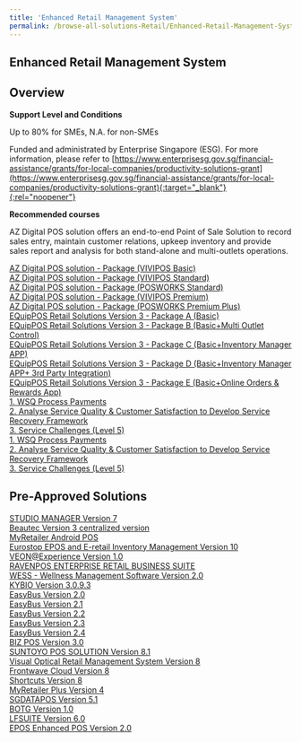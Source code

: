 ```yaml
---
title: 'Enhanced Retail Management System'
permalink: /browse-all-solutions-Retail/Enhanced-Retail-Management-System
---
```


## Enhanced Retail Management System
## Overview

**Support Level and Conditions**

Up to 80% for SMEs, N.A. for non-SMEs

Funded and administrated by Enterprise Singapore (ESG). For more information, please refer to
[https://www.enterprisesg.gov.sg/financial-assistance/grants/for-local-companies/productivity-solutions-grant](https://www.enterprisesg.gov.sg/financial-assistance/grants/for-local-companies/productivity-solutions-grant){:target="_blank"}{:rel="noopener"}

**Recommended courses**

AZ Digital POS solution offers an end-to-end Point of Sale Solution to record sales entry, maintain customer relations, upkeep inventory and provide sales report and analysis for both stand-alone and multi-outlets operations.

<a href='https://www.gobusiness.gov.sg/images/psg/AZ_Digital_20210379_Desensitised_Annex_3_Part_1.pdf'  target='_blank' rel='noopener'>AZ Digital POS solution - Package (VIVIPOS Basic)</a><br>
<a href='https://www.gobusiness.gov.sg/images/psg/AZ_Digital_20210379_Desensitised_Annex_3_Part_2.pdf'  target='_blank' rel='noopener'>AZ Digital POS solution - Package (VIVIPOS Standard)</a><br>
<a href='https://www.gobusiness.gov.sg/images/psg/AZ_Digital_20210379_Desensitised_Annex_3_Part_3.pdf'  target='_blank' rel='noopener'>AZ Digital POS solution - Package (POSWORKS Standard)</a><br>
<a href='https://www.gobusiness.gov.sg/images/psg/AZ_Digital_20210379_Desensitised_Annex_3_Part_4.pdf'  target='_blank' rel='noopener'>AZ Digital POS solution - Package (VIVIPOS Premium)</a><br>
<a href='https://www.gobusiness.gov.sg/images/psg/AZ_Digital_20210379_Desensitised_Annex_3_Part_5.pdf'  target='_blank' rel='noopener'>AZ Digital POS solution - Package (POSWORKS Premium Plus)</a><br>
<a href='https://www.gobusiness.gov.sg/images/psg/Edgeworks_20220048_Desensitised_Annex_3_Part_1.pdf'  target='_blank' rel='noopener'>EQuipPOS Retail Solutions Version 3 - Package A (Basic)</a><br>
<a href='https://www.gobusiness.gov.sg/images/psg/Edgeworks_20220048_Desensitised_Annex_3_Part_2.pdf'  target='_blank' rel='noopener'>EQuipPOS Retail Solutions Version 3 - Package B (Basic+Multi Outlet Control)</a><br>
<a href='https://www.gobusiness.gov.sg/images/psg/Edgeworks_20220048_Desensitised_Annex_3_Part_3.pdf'  target='_blank' rel='noopener'>EQuipPOS Retail Solutions Version 3 - Package C (Basic+Inventory Manager APP)</a><br>
<a href='https://www.gobusiness.gov.sg/images/psg/Edgeworks_20220048_Desensitised_Annex_3_Part_4.pdf'  target='_blank' rel='noopener'>EQuipPOS Retail Solutions Version 3 - Package D (Basic+Inventory Manager APP+ 3rd Party Integration)</a><br>
<a href='https://www.gobusiness.gov.sg/images/psg/Edgeworks_20220048_Desensitised_Annex_3_Part_56.pdf'  target='_blank' rel='noopener'>EQuipPOS Retail Solutions Version 3 - Package E (Basic+Online Orders & Rewards App)</a><br>
<a href='https://courses.enterprisejobskills.gov.sg/Course_Internet/CourseDetail/WSQ-Process-Payments-SSF-2'  target='_blank' rel='noopener'>1. WSQ Process Payments</a><br>
<a href='https://courses.enterprisejobskills.gov.sg/Course_Internet/CourseDetail/Analyse-Service-Quality-Customer-Satisfaction-Develop-Service-Recovery-Framework-SFw-2'  target='_blank' rel='noopener'>2. Analyse Service Quality & Customer Satisfaction to Develop Service Recovery Framework</a><br>
<a href='https://courses.enterprisejobskills.gov.sg/Course_Internet/CourseDetail/Service-Challenges-Level-5-Asynchronous-Synchronous-elearning'  target='_blank' rel='noopener'>3. Service Challenges (Level 5)</a><br>
<a href='https://courses.enterprisejobskills.gov.sg/Course_Internet/CourseDetail/WSQ-Process-Payments-SSF-2'  target='_blank' rel='noopener'>1. WSQ Process Payments</a><br>
<a href='https://courses.enterprisejobskills.gov.sg/Course_Internet/CourseDetail/Analyse-Service-Quality-Customer-Satisfaction-Develop-Service-Recovery-Framework-SFw-2'  target='_blank' rel='noopener'>2. Analyse Service Quality & Customer Satisfaction to Develop Service Recovery Framework</a><br>
<a href='https://courses.enterprisejobskills.gov.sg/Course_Internet/CourseDetail/Service-Challenges-Level-5-Asynchronous-Synchronous-elearning'  target='_blank' rel='noopener'>3. Service Challenges (Level 5)</a><br>

## Pre-Approved Solutions

<a href='/productivity-solutions-grant/solutionrepo/solution163' target='_blank'>STUDIO MANAGER Version 7</a><br>
<a href='/productivity-solutions-grant/solutionrepo/solution225' target='_blank'>Beautec Version 3 centralized version</a><br>
<a href='/productivity-solutions-grant/solutionrepo/solution344' target='_blank'>MyRetailer Android POS</a><br>
<a href='/productivity-solutions-grant/solutionrepo/solution396' target='_blank'>Eurostop EPOS and E-retail Inventory Management Version 10</a><br>
<a href='/productivity-solutions-grant/solutionrepo/solution424' target='_blank'>VEON@Experience Version 1.0</a><br>
<a href='/productivity-solutions-grant/solutionrepo/solution652' target='_blank'>RAVENPOS ENTERPRISE RETAIL BUSINESS SUITE</a><br>
<a href='/productivity-solutions-grant/solutionrepo/solution741' target='_blank'>WESS - Wellness Management Software Version 2.0</a><br>
<a href='/productivity-solutions-grant/solutionrepo/solution936' target='_blank'>KYBIO Version 3.0.9.3</a><br>
<a href='/productivity-solutions-grant/solutionrepo/solution1019' target='_blank'>EasyBus Version 2.0</a><br>
<a href='/productivity-solutions-grant/solutionrepo/solution1020' target='_blank'>EasyBus Version 2.1</a><br>
<a href='/productivity-solutions-grant/solutionrepo/solution1021' target='_blank'>EasyBus Version 2.2</a><br>
<a href='/productivity-solutions-grant/solutionrepo/solution1022' target='_blank'>EasyBus Version 2.3</a><br>
<a href='/productivity-solutions-grant/solutionrepo/solution1023' target='_blank'>EasyBus Version 2.4</a><br>
<a href='/productivity-solutions-grant/solutionrepo/solution1084' target='_blank'>BIZ POS Version 3.0</a><br>
<a href='/productivity-solutions-grant/solutionrepo/solution1120' target='_blank'>SUNTOYO POS SOLUTION Version 8.1</a><br>
<a href='/productivity-solutions-grant/solutionrepo/solution1136' target='_blank'>Visual Optical Retail Management System Version 8</a><br>
<a href='/productivity-solutions-grant/solutionrepo/solution1176' target='_blank'>Frontwave Cloud Version 8</a><br>
<a href='/productivity-solutions-grant/solutionrepo/solution1188' target='_blank'>Shortcuts Version 8</a><br>
<a href='/productivity-solutions-grant/solutionrepo/solution1264' target='_blank'>MyRetailer Plus Version 4</a><br>
<a href='/productivity-solutions-grant/solutionrepo/solution1501' target='_blank'>SGDATAPOS Version 5.1</a><br>
<a href='/productivity-solutions-grant/solutionrepo/solution1723' target='_blank'>BOTG Version 1.0</a><br>
<a href='/productivity-solutions-grant/solutionrepo/solution1878' target='_blank'>LFSUITE Version 6.0</a><br>
<a href='/productivity-solutions-grant/solutionrepo/solution2753' target='_blank'>EPOS Enhanced POS Version 2.0</a><br>
